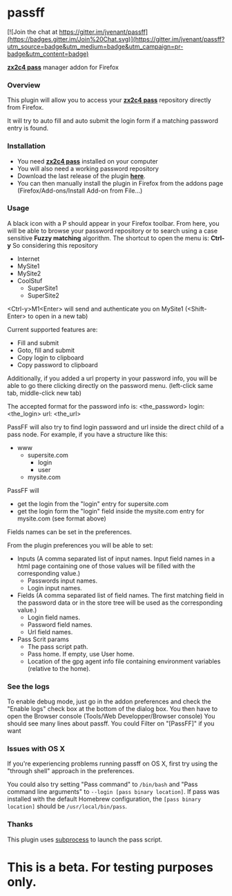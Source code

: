 passff
======

[![Join the chat at https://gitter.im/jvenant/passff](https://badges.gitter.im/Join%20Chat.svg)](https://gitter.im/jvenant/passff?utm_source=badge&utm_medium=badge&utm_campaign=pr-badge&utm_content=badge)

**[zx2c4 pass](http://www.zx2c4.com/projects/password-store/)** manager addon for Firefox


### Overview
This plugin will allow you to access your **[zx2c4 pass](http://www.zx2c4.com/projects/password-store/)** repository directly from Firefox.

It will try to auto fill and auto submit the login form if a matching password entry is found.

### Installation
- You need **[zx2c4 pass](http://www.zx2c4.com/projects/password-store/)** installed on your computer
- You will also need a working password repository
- Download the last release of the plugin **[here](https://github.com/jvenant/passff/releases)**.
- You can then manually install the plugin in Firefox from the addons page (Firefox/Add-ons/Install Add-on from File...)

### Usage
A black icon with a P should appear in your Firefox toolbar.
From here, you will be able to browse your password repository
or to search using a case sensitive **Fuzzy matching** algorithm.
The shortcut to open the menu is: **Ctrl-y**
So considering this repository
* Internet
 * MySite1
 * MySite2
* CoolStuf
  * SuperSite1
  * SuperSite2

&lt;Ctrl-y&gt;M1&lt;Enter&gt; will send and authenticate you on MySite1 (&lt;Shift-Enter&gt; to open in a new tab)


Current supported features are:
- Fill and submit
- Goto, fill and submit
- Copy login to clipboard
- Copy password to clipboard

Additionally, if you added a url property in your password info, you will be able to go there clicking directly on the password menu. (left-click same tab, middle-click new tab)

The accepted format for the password info is:
&lt;the_password&gt;
login: &lt;the_login&gt;
url: &lt;the_url&gt;

PassFF will also try to find login password and url inside the direct child of a pass node.
For example, if you have a structure like this:
* www
  * supersite.com
    * login
    * user
  * mysite.com

PassFF will
* get the login from the "login" entry for supersite.com
* get the login form the "login" field inside the mysite.com entry for mysite.com (see format above)

Fields names can be set in the preferences.

From the plugin preferences you will be able to set:
- Inputs (A comma separated list of input names. Input field names in a html page containing one of those values will be filled with the corresponding value.)
  - Passwords input names.
  - Login input names.
- Fields (A comma separated list of field names. The first matching field in the password data or in the store tree will be used as the corresponding value.)
  - Login field names.
  - Password field names.
  - Url field names.
- Pass Scrit params
  - The pass script path.
  - Pass home. If empty, use User home.
  - Location of the gpg agent info file containing environment variables (relative to the home).

### See the logs

To enable debug mode, just go in the addon preferences and check the "Enable logs" check box at the bottom of the dialog box. You then have to open the Browser console (Tools/Web Developper/Browser console)
You should see many lines about passff. You could Filter on "[PassFF]" if you want

### Issues with OS X

If you're experiencing problems running passff on OS X, first try using the "through shell" approach in the preferences.

You could also try setting "Pass command" to ````/bin/bash```` and "Pass command line arguments" to ````--login [pass binary location]````. If pass was installed with the default Homebrew configuration, the ````[pass binary location]```` should be ````/usr/local/bin/pass````.

### Thanks

This plugin uses [subprocess](https://github.com/bit/subprocess) to launch the pass script.

This is a beta. For testing purposes only.
==========================================
